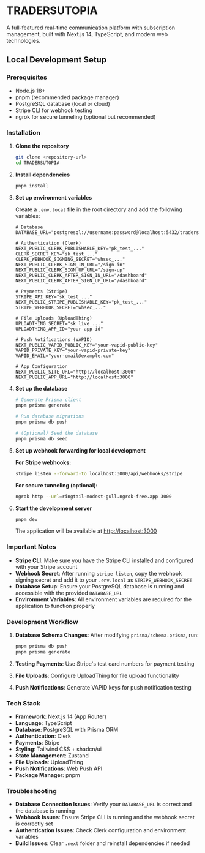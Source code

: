 # TRADERSUTOPIA

A full-featured real-time communication platform with subscription management, built with Next.js 14, TypeScript, and modern web technologies.

## Local Development Setup

### Prerequisites

- Node.js 18+ 
- pnpm (recommended package manager)
- PostgreSQL database (local or cloud)
- Stripe CLI for webhook testing
- ngrok for secure tunneling (optional but recommended)

### Installation

1. **Clone the repository**
   ```bash
   git clone <repository-url>
   cd TRADERSUTOPIA
   ```

2. **Install dependencies**
   ```bash
   pnpm install
   ```

3. **Set up environment variables**
   
   Create a `.env.local` file in the root directory and add the following variables:

   ```env
   # Database
   DATABASE_URL="postgresql://username:password@localhost:5432/tradersutopia"

   # Authentication (Clerk)
   NEXT_PUBLIC_CLERK_PUBLISHABLE_KEY="pk_test_..."
   CLERK_SECRET_KEY="sk_test_..."
   CLERK_WEBHOOK_SIGNING_SECRET="whsec_..."
   NEXT_PUBLIC_CLERK_SIGN_IN_URL="/sign-in"
   NEXT_PUBLIC_CLERK_SIGN_UP_URL="/sign-up"
   NEXT_PUBLIC_CLERK_AFTER_SIGN_IN_URL="/dashboard"
   NEXT_PUBLIC_CLERK_AFTER_SIGN_UP_URL="/dashboard"

   # Payments (Stripe)
   STRIPE_API_KEY="sk_test_..."
   NEXT_PUBLIC_STRIPE_PUBLISHABLE_KEY="pk_test_..."
   STRIPE_WEBHOOK_SECRET="whsec_..."

   # File Uploads (UploadThing)
   UPLOADTHING_SECRET="sk_live_..."
   UPLOADTHING_APP_ID="your-app-id"

   # Push Notifications (VAPID)
   NEXT_PUBLIC_VAPID_PUBLIC_KEY="your-vapid-public-key"
   VAPID_PRIVATE_KEY="your-vapid-private-key"
   VAPID_EMAIL="your-email@example.com"

   # App Configuration
   NEXT_PUBLIC_SITE_URL="http://localhost:3000"
   NEXT_PUBLIC_APP_URL="http://localhost:3000"
   ```

4. **Set up the database**
   ```bash
   # Generate Prisma client
   pnpm prisma generate

   # Run database migrations
   pnpm prisma db push

   # (Optional) Seed the database
   pnpm prisma db seed
   ```

5. **Set up webhook forwarding for local development**

   **For Stripe webhooks:**
   ```bash
   stripe listen --forward-to localhost:3000/api/webhooks/stripe
   ```

   **For secure tunneling (optional):**
   ```bash
   ngrok http --url=ringtail-modest-gull.ngrok-free.app 3000
   ```

6. **Start the development server**
   ```bash
   pnpm dev
   ```

   The application will be available at [http://localhost:3000](http://localhost:3000)

### Important Notes

- **Stripe CLI**: Make sure you have the Stripe CLI installed and configured with your Stripe account
- **Webhook Secret**: After running `stripe listen`, copy the webhook signing secret and add it to your `.env.local` as `STRIPE_WEBHOOK_SECRET`
- **Database Setup**: Ensure your PostgreSQL database is running and accessible with the provided `DATABASE_URL`
- **Environment Variables**: All environment variables are required for the application to function properly

### Development Workflow

1. **Database Schema Changes**: After modifying `prisma/schema.prisma`, run:
   ```bash
   pnpm prisma db push
   pnpm prisma generate
   ```

2. **Testing Payments**: Use Stripe's test card numbers for payment testing
3. **File Uploads**: Configure UploadThing for file upload functionality
4. **Push Notifications**: Generate VAPID keys for push notification testing

### Tech Stack

- **Framework**: Next.js 14 (App Router)
- **Language**: TypeScript
- **Database**: PostgreSQL with Prisma ORM
- **Authentication**: Clerk
- **Payments**: Stripe
- **Styling**: Tailwind CSS + shadcn/ui
- **State Management**: Zustand
- **File Uploads**: UploadThing
- **Push Notifications**: Web Push API
- **Package Manager**: pnpm

### Troubleshooting

- **Database Connection Issues**: Verify your `DATABASE_URL` is correct and the database is running
- **Webhook Issues**: Ensure Stripe CLI is running and the webhook secret is correctly set
- **Authentication Issues**: Check Clerk configuration and environment variables
- **Build Issues**: Clear `.next` folder and reinstall dependencies if needed
